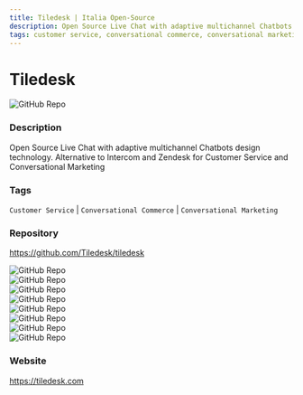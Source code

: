 ```yaml
---
title: Tiledesk | Italia Open-Source
description: Open Source Live Chat with adaptive multichannel Chatbots design technology. Alternative to Intercom and Zendesk for Customer Service and Conversational Marketing
tags: customer service, conversational commerce, conversational marketing
---
```

        

# Tiledesk

![GitHub Repo](https://img.shields.io/static/v1?label=category&message=opensource&color=green)

### Description

Open Source Live Chat with adaptive multichannel Chatbots design technology. Alternative to Intercom and Zendesk for Customer Service and Conversational Marketing

### Tags

`Customer Service` | `Conversational Commerce` | `Conversational Marketing`

### Repository

https://github.com/Tiledesk/tiledesk

![GitHub Repo](https://img.shields.io/github/stars/Tiledesk/tiledesk?style=social)<br />![GitHub Repo](https://img.shields.io/github/forks/Tiledesk/tiledesk?style=social)<br />![GitHub Repo](https://img.shields.io/github/v/tag/Tiledesk/tiledesk?style=social)<br />![GitHub Repo](https://img.shields.io/github/contributors/Tiledesk/tiledesk)<br />![GitHub Repo](https://img.shields.io/github/issues-pr/Tiledesk/tiledesk)<br />![GitHub Repo](https://img.shields.io/github/issues/Tiledesk/tiledesk)<br />![GitHub Repo](https://img.shields.io/github/license/Tiledesk/tiledesk)<br />![GitHub Repo](https://img.shields.io/github/last-commit/Tiledesk/tiledesk)<br />

### Website

https://tiledesk.com